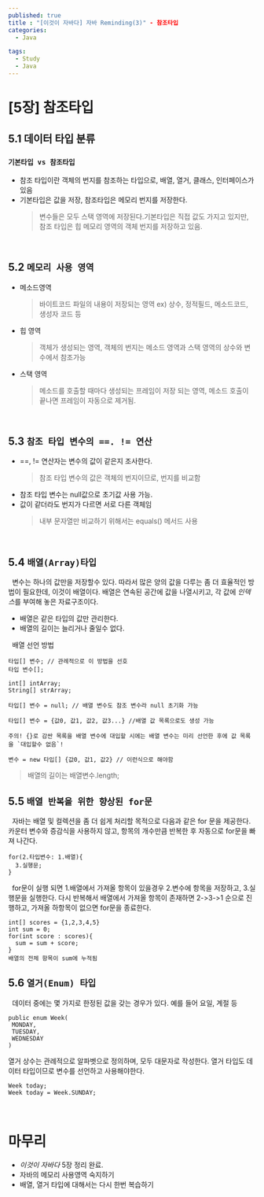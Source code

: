 ```yaml
---
published: true
title : "[이것이 자바다] 자바 Reminding(3)" - 참조타입
categories:
  - Java

tags:
  - Study
  - Java
---
```


#  [5장] 참조타입

## 5.1 데이터 타입 분류
### `기본타입 vs 참조타입`
- 참조 타입이란 객체의 번지를 참조하는 타입으로, 배열, 열거, 클래스, 인터페이스가 있음
- 기본타입은 값을 저장, 참조타입은 메모리 번지를 저장한다.
  >변수들은 모두 스택 영역에 저장된다.기본타입은 직접 값도 가지고 있지만, 참조 타입은 힙 메모리 영역의 객체 번지를 저장하고 있음.

<br>

## 5.2 `메모리 사용 영역`
- 메소드영역
  >바이트코드 파일의 내용이 저장되는 영역
  ex) 상수, 정적필드, 메소드코드, 생성자 코드 등
- 힙 영역
  >객체가 생성되는 영역, 객체의 번지는 메소드 영역과 스택 영역의 상수와 변수에서 참조가능
- 스택 영역
  >메소드를 호출할 때마다 생성되는 프레임이 저장 되는 영역, 메소드 호출이 끝나면 프레임이 자동으로 제거됨.

<br>
 
## 5.3 `참조 타입 변수의 ==. != 연산`
 - ==, != 연산자는 변수의 값이 같은지 조사한다.
   > 참조 타입 변수의 값은 객체의 번지이므로, 번지를 비교함
- 참조 타입 변수는 null값으로 초기값 사용 가능.
- 값이 같더라도 번지가 다르면 서로 다른 객체임
   > 내부 문자열만 비교하기 위해서는 equals() 메서드 사용

<br>

## 5.4 `배열(Array)타입`
&nbsp; 변수는 하나의 값만을 저장할수 있다. 따라서 많은 양의 값을 다루는 좀 더 효율적인 방법이 필요한데, 이것이 배열이다. 배열은 연속된 공간에 값을 나열시키고, 각 값에 *인덱스*를 부여해 놓은 자료구조이다.

- 배열은 같은 타입의 값만 관리한다.
- 배열의 길이는 늘리거나 줄일수 없다.
  
&nbsp; 배열 선언 방법
```
타입[] 변수; // 관례적으로 이 방법을 선호
타입 변수[];

int[] intArray;
String[] strArray;

타입[] 변수 = null; // 배열 변수도 참조 변수라 null 초기화 가능

타입[] 변수 = {값0, 값1, 값2, 값3...} //배열 값 목록으로도 생성 가능

주의! {}로 감싼 목록을 배열 변수에 대입할 시에는 배열 변수는 미리 선언한 후에 값 목록을 `대입할수 없음`!

변수 = new 타입[] {값0, 값1, 값2} // 이런식으로 해야함
```

> 배열의 길이는 배열변수.length;

## 5.5  `배열 반복을 위한 향상된 for문`
&nbsp; 자바는 배열 및 컬렉션을 좀 더 쉽게 처리할 목적으로 다음과 같은 for 문을 제공한다. 카운터 변수와 증감식을 사용하지 않고, 항목의 개수만큼 반복한 후 자동으로 for문을 빠져 나간다.


```
for(2.타입변수: 1.배열){
  3.실행문;
}
```
&nbsp; for문이 실행 되면 1.배열에서 가져올 항목이 있을경우 2.변수에 항목을 저장하고, 3.실행문을 실행한다. 다시 반복해서 배열에서 가져올 항목이 존재하면 2->3->1 순으로 진행하고, 가져올 하항목이 없으면 for문을 종료한다.
```
int[] scores = {1,2,3,4,5}
int sum = 0;
for(int score : scores){
  sum = sum + score;
}
배열의 전체 항목이 sum에 누적됨
```

## 5.6 `열거(Enum) 타입`
&nbsp; 데이터 중에는 몇 가지로 한정된 값을 갖는 경우가 있다. 예를 들어 요일, 계절 등

```
public enum Week(
 MONDAY,
 TUESDAY,
 WEDNESDAY
)
```
열거 상수는 관례적으로 알파벳으로 정의하며, 모두 대문자로 작성한다. 열거 타입도 데이터 타입이므로 변수를 선언하고 사용해야한다.
```
Week today;
Week today = Week.SUNDAY;
```

<br>

# 마무리
- *이것이 자바다* 5장 정리 완료.<br>
- 자바의 메모리 사용영역 숙지하기
- 배열, 열거 타입에 대해서는 다시 한번 복습하기







